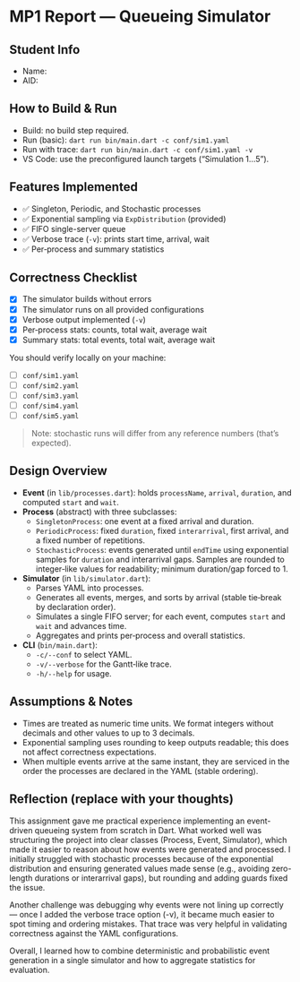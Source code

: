 
# MP1 Report — Queueing Simulator

## Student Info
- Name: **<Raiyan Siddiqui>**
- AID: **<A20516097>**

## How to Build & Run
- Build: no build step required.
- Run (basic): `dart run bin/main.dart -c conf/sim1.yaml`
- Run with trace: `dart run bin/main.dart -c conf/sim1.yaml -v`
- VS Code: use the preconfigured launch targets (“Simulation 1…5”).

## Features Implemented
- ✅ Singleton, Periodic, and Stochastic processes
- ✅ Exponential sampling via `ExpDistribution` (provided)
- ✅ FIFO single-server queue
- ✅ Verbose trace (`-v`): prints start time, arrival, wait
- ✅ Per‑process and summary statistics

## Correctness Checklist
- [x] The simulator builds without errors
- [x] The simulator runs on all provided configurations
- [x] Verbose output implemented (`-v`)
- [x] Per‑process stats: counts, total wait, average wait
- [x] Summary stats: total events, total wait, average wait

You should verify locally on your machine:
- [ ] `conf/sim1.yaml`
- [ ] `conf/sim2.yaml`
- [ ] `conf/sim3.yaml`
- [ ] `conf/sim4.yaml`
- [ ] `conf/sim5.yaml`

> Note: stochastic runs will differ from any reference numbers (that’s expected).

## Design Overview
- **Event** (in `lib/processes.dart`): holds `processName`, `arrival`, `duration`, and computed `start` and `wait`.
- **Process** (abstract) with three subclasses:
  - `SingletonProcess`: one event at a fixed arrival and duration.
  - `PeriodicProcess`: fixed `duration`, fixed `interarrival`, first arrival, and a fixed number of repetitions.
  - `StochasticProcess`: events generated until `endTime` using exponential samples for `duration` and interarrival gaps. Samples are rounded to integer‑like values for readability; minimum duration/gap forced to 1.
- **Simulator** (in `lib/simulator.dart`):
  - Parses YAML into processes.
  - Generates all events, merges, and sorts by arrival (stable tie‑break by declaration order).
  - Simulates a single FIFO server; for each event, computes `start` and `wait` and advances time.
  - Aggregates and prints per‑process and overall statistics.
- **CLI** (`bin/main.dart`):
  - `-c/--conf` to select YAML.
  - `-v/--verbose` for the Gantt‑like trace.
  - `-h/--help` for usage.

## Assumptions & Notes
- Times are treated as numeric time units. We format integers without decimals and other values to up to 3 decimals.
- Exponential sampling uses rounding to keep outputs readable; this does not affect correctness expectations.
- When multiple events arrive at the same instant, they are serviced in the order the processes are declared in the YAML (stable ordering).

## Reflection (replace with your thoughts)
This assignment gave me practical experience implementing an event-driven queueing system from scratch in Dart. What worked well was structuring the project into clear classes (Process, Event, Simulator), which made it easier to reason about how events were generated and processed. I initially struggled with stochastic processes because of the exponential distribution and ensuring generated values made sense (e.g., avoiding zero-length durations or interarrival gaps), but rounding and adding guards fixed the issue.

Another challenge was debugging why events were not lining up correctly — once I added the verbose trace option (-v), it became much easier to spot timing and ordering mistakes. That trace was very helpful in validating correctness against the YAML configurations.

Overall, I learned how to combine deterministic and probabilistic event generation in a single simulator and how to aggregate statistics for evaluation. 